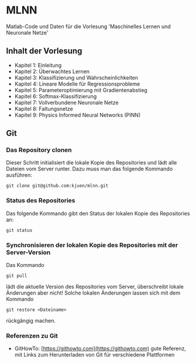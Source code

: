 # MLNN

Matlab-Code und Daten für die Vorlesung 'Maschinelles Lernen und Neuronale Netze'


## Inhalt der Vorlesung

  * Kapitel 1: Einleitung
  * Kapitel 2: Überwachtes Lernen
  * Kapitel 3: Klassifizierung und Wahrscheinlichkeiten
  * Kapitel 4: Lineare Modelle für Regressionsprobleme
  * Kapitel 5: Parameteroptimierung mit Gradientenabstieg
  * Kapitel 6: Softmax-Klassifizierung
  * Kapitel 7: Vollverbundene Neuronale Netze
  * Kapitel 8: Faltungsnetze
  * Kapitel 9: Physics Informed Neural Networks (PINN)

## Git

### Das Repository clonen
Dieser Schritt initialisiert die lokale Kopie des Repositories und lädt alle Dateien vom
Server runter. Dazu muss man das folgende Kommando ausführen:

```
git clone git@github.com:kjuen/mlnn.git
```

### Status des Repositories
Das folgende Kommando gibt den Status der lokalen Kopie des Repositories an:

```
git status
```

### Synchronisieren der lokalen Kopie des Repositories mit der Server-Version
Das Kommando

```
git pull
```

lädt die aktuelle Version des Repositories vom Server, überschreibt lokale Änderungen aber
nicht! Solche lokalen Änderungen lassen sich mit dem Kommando

```
git restore <Dateiname>
```
rückgängig machen.


### Referenzen zu Git
* GitHowTo: [https://githowto.com](https://githowto.com)
  gute Referenz, mit Links zum Herunterladen von Git für verschiedene Plattformen
